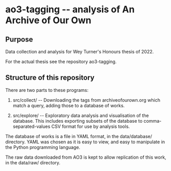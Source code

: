 ao3-tagging -- analysis of An Archive of Our Own
================================================


Purpose
-------

Data collection and analysis for Wey Turner's Honours thesis of 2022.

For the actual thesis see the repository ao3-tagging.


Structure of this repository
----------------------------

There are two parts to these programs:

 1. src/collect/ -- Downloading the tags from archiveofourown.org which
    match a query, adding those to a database of works.

 2. src/explore/ -- Exploratory data analysis and visualisation of the
    database. This includes exporting subsets of the database to
    comma-separated-values CSV format for use by analysis tools.

The database of works is a file in YAML format, in the data/database/
directory. YAML was chosen as it is easy to view, and easy to
manipulate in the Python programming language.

The raw data downloaded from AO3 is kept to allow
replication of this work, in the data/raw/
directory.
